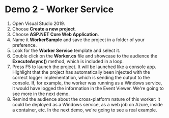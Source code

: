 ﻿# Demo 2 - Worker Service

1. Open Visual Studio 2019.
2. Choose **Create a new project**.
3. Choose **ASP.NET Core Web Application**.
4. Name it **WorkerSample** and save the project in a folder of your preference.
5. Look for the **Worker Service** template and select it.
6. Double click on the **Worker.cs** file and showcase to the audience the **ExecuteAsync()** method, which is included in a loop.
7. Press F5 to launch the project. It will be launched like a console app. Highlight that the project has automatically been injected with the correct logger implementation, which is sending the output to the console. If, for example, the worker was running as a Windows service, it would have logged the information in the Event Viewer. We're going to see more in the next demo.
8. Remind the audience about the cross-platform nature of this worker: it could be deployed as a Windows service, as a web job on Azure, inside a container, etc.  In the next demo, we're going to see a real example.